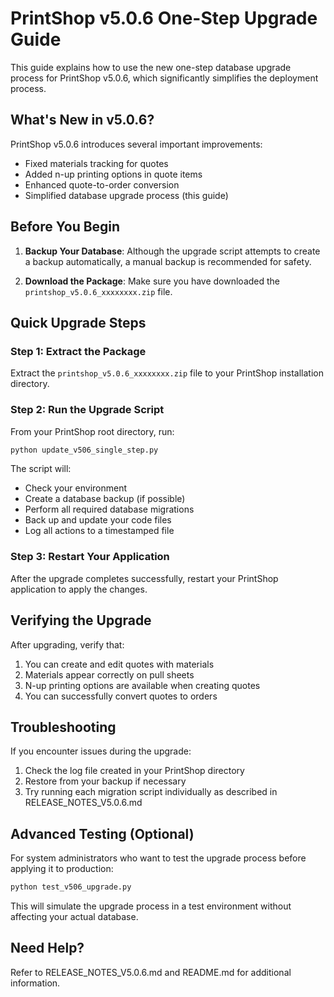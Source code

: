 # PrintShop v5.0.6 One-Step Upgrade Guide

This guide explains how to use the new one-step database upgrade process for PrintShop v5.0.6, which significantly simplifies the deployment process.

## What's New in v5.0.6?

PrintShop v5.0.6 introduces several important improvements:

* Fixed materials tracking for quotes
* Added n-up printing options in quote items
* Enhanced quote-to-order conversion
* Simplified database upgrade process (this guide)

## Before You Begin

1. **Backup Your Database**: Although the upgrade script attempts to create a backup automatically, a manual backup is recommended for safety.

2. **Download the Package**: Make sure you have downloaded the `printshop_v5.0.6_xxxxxxxx.zip` file.

## Quick Upgrade Steps

### Step 1: Extract the Package

Extract the `printshop_v5.0.6_xxxxxxxx.zip` file to your PrintShop installation directory.

### Step 2: Run the Upgrade Script

From your PrintShop root directory, run:

```bash
python update_v506_single_step.py
```

The script will:
* Check your environment
* Create a database backup (if possible)
* Perform all required database migrations
* Back up and update your code files
* Log all actions to a timestamped file

### Step 3: Restart Your Application

After the upgrade completes successfully, restart your PrintShop application to apply the changes.

## Verifying the Upgrade

After upgrading, verify that:

1. You can create and edit quotes with materials
2. Materials appear correctly on pull sheets
3. N-up printing options are available when creating quotes
4. You can successfully convert quotes to orders

## Troubleshooting

If you encounter issues during the upgrade:

1. Check the log file created in your PrintShop directory
2. Restore from your backup if necessary
3. Try running each migration script individually as described in RELEASE_NOTES_V5.0.6.md

## Advanced Testing (Optional)

For system administrators who want to test the upgrade process before applying it to production:

```bash
python test_v506_upgrade.py
```

This will simulate the upgrade process in a test environment without affecting your actual database.

## Need Help?

Refer to RELEASE_NOTES_V5.0.6.md and README.md for additional information.
